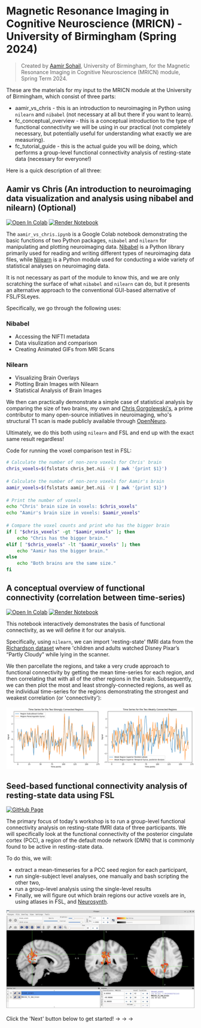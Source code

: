 # Magnetic Resonance Imaging in Cognitive Neuroscience (MRICN) - University of Birmingham (Spring 2024)

> Created by [Aamir Sohail](https://sohaamir.github.io), University of Birmingham, for the Magnetic 
Resonance Imaging in Cognitive Neuroscience (MRICN) module, Spring Term 2024.

These are the materials for my input to the MRICN module at the University of Birmingham, which consist of three parts: 

- aamir_vs_chris - this is an introduction to neuroimaging in Python using `nilearn` and `nibabel` (not necessary at all but there if you want to learn).
- fc_conceptual_overview - this is a conceptual introduction to the type of functional connectivity we will be using in our practical (not completely necessary, but potentially useful for understanding what exactly we are measuring).
- fc_tutorial_guide - this is the actual guide you will be doing, which performs a group-level functional connectivity analysis of resting-state data (necessary for everyone!)

Here is a quick description of all three:

## Aamir vs Chris (An introduction to neuroimaging data visualization and analysis using nibabel and nilearn) (Optional)

[![Open In Colab](https://colab.research.google.com/assets/colab-badge.svg)](https://colab.research.google.com/github/sohaamir/MRICN/blob/main/aamir_vs_chris/aamir_vs_chris.ipynb) 
[![Render Notebook](https://img.shields.io/badge/render-nbviewer-orange?logo=jupyter)](https://nbviewer.org/github/sohaamir/MRICN/blob/main/aamir_vs_chris/aamir_vs_chris.ipynb)

The `aamir_vs_chris.ipynb` is a Google Colab notebook demonstrating the basic functions of two Python packages, `nibabel` and `nilearn` for manipulating and plotting neuroimaging data. [Nibabel](https://nipy.org/nibabel/) is a Python library primarily used for reading and writing different types of neuroimaging data files, while [Nilearn](https://nilearn.github.io/stable/index.html) is a Python module used for conducting a wide variety of statistical analyses on neuroimaging data.

It is not necessary as part of the module to know this, and we are only scratching the surface of what `nibabel` and `nilearn` can do, but it presents an alternative approach to the conventional GUI-based alternative of FSL/FSLeyes.

Specifically, we go through the following uses: 

### Nibabel
- Accessing the NIFTI metadata
- Data visulization and comparison
- Creating Animated GIFs from MRI Scans

### Nilearn
- Visualizing Brain Overlays
- Plotting Brain Images with Nilearn
- Statistical Analysis of Brain Images

We then can practically demonstrate a simple case of statistical analysis by comparing the size of two brains, my own and [Chris Gorgolewski's](https://github.com/chrisgorgo), a prime contributor to many open-source initiatives in neuroimaging, who's structural T1 scan is made publicly available through [OpenNeuro](https://openneuro.org). 

Ultimately, we do this both using `nilearn` and FSL and end up with the exact same result regardless!

Code for running the voxel comparison test in FSL: 

```bash
# Calculate the number of non-zero voxels for Chris' brain
chris_voxels=$(fslstats chris_bet.nii -V | awk '{print $1}')

# Calculate the number of non-zero voxels for Aamir's brain
aamir_voxels=$(fslstats aamir_bet.nii -V | awk '{print $1}')

# Print the number of voxels
echo "Chris' brain size in voxels: $chris_voxels"
echo "Aamir's brain size in voxels: $aamir_voxels"

# Compare the voxel counts and print who has the bigger brain
if [ "$chris_voxels" -gt "$aamir_voxels" ]; then
    echo "Chris has the bigger brain."
elif [ "$chris_voxels" -lt "$aamir_voxels" ]; then
    echo "Aamir has the bigger brain."
else
    echo "Both brains are the same size."
fi
```



## A conceptual overview of functional connectivity (correlation between time-series)

[![Open In Colab](https://colab.research.google.com/assets/colab-badge.svg)](https://colab.research.google.com/github/sohaamir/MRICN/blob/main/fc_tutorial/fc_conceptual_overview.ipynb) [![Render Notebook](https://img.shields.io/badge/render-nbviewer-orange?logo=jupyter)](https://nbviewer.org/github/sohaamir/MRICN/blob/main/fc_tutorial/fc_conceptual_overview.ipynb)

This notebook interactively demonstrates the basis of functional connectivity, as we will define it for our analysis. 

Specifically, using `nilearn`, we can import 'resting-state' fMRI data from the [Richardson dataset](https://openneuro.org/datasets/ds000228/versions/1.0.0) where 'children and adults watched Disney Pixar’s “Partly Cloudy” while lying in the scanner. 

We then parcellate the regions, and take a very crude approach to functional connectivity by getting the mean time-series for each region, and then correlating that with all of the other regions in the brain. Subsequently, we can then plot the most and least strongly-connected regions, as well as the individual time-series for the regions demonstrating the strongest and weakest correlation (or 'connectivity'):
<br>
<br>
![](img/fc_timeseries.png)


## Seed-based functional connectivity analysis of resting-state data using FSL

[![GitHub Page](https://img.shields.io/badge/Workshop-Guide-blue?style=flat&logo=github)](https://htmlpreview.github.io/?https://github.com/sohaamir/MRICN/blob/main/fc_tutorial/fc_tutorial_guide.html)

The primary focus of today's workshop is to run a group-level functional connectivity analysis on resting-state fMRI data of three participants. We will specifically look at the functional connectivity of the posterior cingulate cortex (PCC), a region of the default mode network (DMN) that is commonly found to be active in resting-state data.

To do this, we will:

- extract a mean-timeseries for a PCC seed region for each participant,
- run single-subject level analyses, one manually and bash scripting the other two,
- run a group-level analysis using the single-level results
- Finally, we will figure out which brain regions our active voxels are in, using atlases in FSL, and [Neurosynth](https://neurosynth.org/).



![](img/group_fsleyes.png)
<br>
<br>
Click the 'Next' button below to get started! &rarr; &rarr; &rarr;